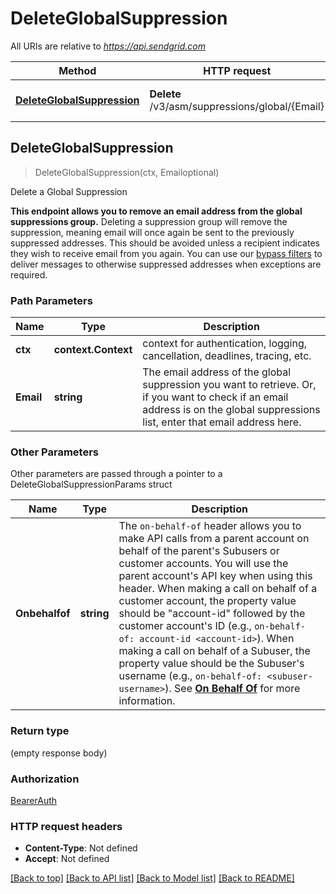 # DeleteGlobalSuppression

All URIs are relative to *https://api.sendgrid.com*

Method | HTTP request | Description
------------- | ------------- | -------------
[**DeleteGlobalSuppression**](DeleteGlobalSuppression.md#DeleteGlobalSuppression) | **Delete** /v3/asm/suppressions/global/{Email} | Delete a Global Suppression



## DeleteGlobalSuppression

> DeleteGlobalSuppression(ctx, Emailoptional)

Delete a Global Suppression

**This endpoint allows you to remove an email address from the global suppressions group.**  Deleting a suppression group will remove the suppression, meaning email will once again be sent to the previously suppressed addresses. This should be avoided unless a recipient indicates they wish to receive email from you again. You can use our [bypass filters](https://sendgrid.com/docs/ui/sending-email/index-suppressions/#bypass-suppressions) to deliver messages to otherwise suppressed addresses when exceptions are required.

### Path Parameters


Name | Type | Description
------------- | ------------- | -------------
**ctx** | **context.Context** | context for authentication, logging, cancellation, deadlines, tracing, etc.
**Email** | **string** | The email address of the global suppression you want to retrieve. Or, if you want to check if an email address is on the global suppressions list, enter that email address here.

### Other Parameters

Other parameters are passed through a pointer to a DeleteGlobalSuppressionParams struct


Name | Type | Description
------------- | ------------- | -------------
**Onbehalfof** | **string** | The `on-behalf-of` header allows you to make API calls from a parent account on behalf of the parent's Subusers or customer accounts. You will use the parent account's API key when using this header. When making a call on behalf of a customer account, the property value should be \"account-id\" followed by the customer account's ID (e.g., `on-behalf-of: account-id <account-id>`). When making a call on behalf of a Subuser, the property value should be the Subuser's username (e.g., `on-behalf-of: <subuser-username>`). See [**On Behalf Of**](https://docs.sendgrid.com/api-reference/how-to-use-the-sendgrid-v3-api/on-behalf-of) for more information.

### Return type

 (empty response body)

### Authorization

[BearerAuth](../README.md#BearerAuth)

### HTTP request headers

- **Content-Type**: Not defined
- **Accept**: Not defined

[[Back to top]](#) [[Back to API list]](../README.md#documentation-for-api-endpoints)
[[Back to Model list]](../README.md#documentation-for-models)
[[Back to README]](../README.md)

